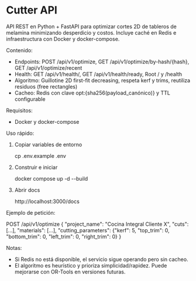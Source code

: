 # Cutter API

API REST en Python + FastAPI para optimizar cortes 2D de tableros de melamina minimizando desperdicio y costos. Incluye caché en Redis e infraestructura con Docker y docker-compose.

Contenido:
- Endpoints: POST /api/v1/optimize, GET /api/v1/optimize/by-hash/{hash}, GET /api/v1/optimize/recent
- Health: GET /api/v1/health/, GET /api/v1/health/ready, Root / y /health
- Algoritmo: Guillotine 2D first-fit decreasing, respeta kerf y trims, reutiliza residuos (free rectangles)
- Cacheo: Redis con clave opt:{sha256(payload_canónico)} y TTL configurable

Requisitos:
- Docker y docker-compose

Uso rápido:
1) Copiar variables de entorno

    cp .env.example .env

2) Construir e iniciar

    docker compose up -d --build

3) Abrir docs

    http://localhost:3000/docs

Ejemplo de petición:

POST /api/v1/optimize
{
  "project_name": "Cocina Integral Cliente X",
  "cuts": [...],
  "materials": [...],
  "cutting_parameters": {"kerf": 5, "top_trim": 0, "bottom_trim": 0, "left_trim": 0, "right_trim": 0}
}

Notas:
- Si Redis no está disponible, el servicio sigue operando pero sin cacheo.
- El algoritmo es heurístico y prioriza simplicidad/rapidez. Puede mejorarse con OR-Tools en versiones futuras.
